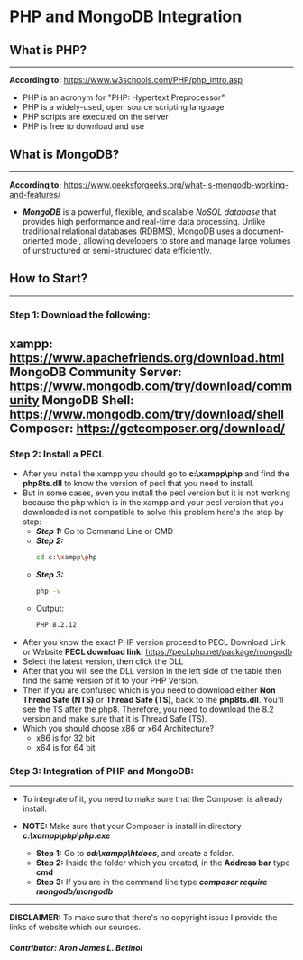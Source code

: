 # PHP and MongoDB Integration

## What is PHP?
---
**According to:** https://www.w3schools.com/PHP/php_intro.asp
- PHP is an acronym for "PHP: Hypertext Preprocessor"
- PHP is a widely-used, open source scripting language
- PHP scripts are executed on the server
- PHP is free to download and use

## What is MongoDB?
---
**According to:** https://www.geeksforgeeks.org/what-is-mongodb-working-and-features/
- ***MongoDB*** is a powerful, flexible, and scalable *NoSQL database* that provides high performance and real-time data processing. Unlike traditional relational databases (RDBMS), MongoDB uses a document-oriented model, allowing developers to store and manage large volumes of unstructured or semi-structured data efficiently.

## How to Start?
---
### Step 1: Download the following:
**xampp:** https://www.apachefriends.org/download.html
**MongoDB Community Server:** https://www.mongodb.com/try/download/community
**MongoDB Shell:** https://www.mongodb.com/try/download/shell
**Composer:** https://getcomposer.org/download/
---
### Step 2: Install a PECL
- After you install the xampp you should go to **c:\xampp\php** and find the **php8ts.dll** to know the version of pecl that you need to install.
- But in some cases, even you install the pecl version but it is not working because the php which is in the xampp and your pecl version that you downloaded is not compatible to solve this problem here's the step by step:
    - ***Step 1:*** Go to Command Line or CMD 
    - ***Step 2:*** 
        ```sh
        cd c:\xampp\php
        ```
    - ***Step 3:*** 
        ```sh
        php -v
        ```
    - Output:
        ```sh
        PHP 8.2.12
        ```
- After you know the exact PHP version proceed to PECL Download Link or Website
**PECL download link:** https://pecl.php.net/package/mongodb
- Select the latest version, then click the DLL
- After that you will see the DLL version in the left side of the table then find the same version of it to your PHP Version.
- Then if you are confused which is you need to download either **Non Thread Safe (NTS)** or **Thread Safe (TS)**, back to the **php8ts.dll**. You'll see the TS after the php8. Therefore, you need to download the 8.2 version and make sure that it is Thread Safe (TS).
- Which you should choose x86 or x64 Architecture?
    - x86 is for 32 bit
    - x64 is for 64 bit

### Step 3: Integration of PHP and MongoDB:
---
- To integrate of it, you need to make sure that the Composer is already install.
- **NOTE:** Make sure that your Composer is install in directory ***c:\xampp\php\php.exe***

    - **Step 1:** Go to ***cd:\xampp\htdocs***, and create a folder.
    - **Step 2:** Inside the folder which you created, in the **Address bar** type **cmd**
    - **Step 3:** If you are in the command line type ***composer require mongodb/mongodb***
&nbsp;
---
**DISCLAIMER:** To make sure that there's no copyright issue I provide the links of website which our sources.
&nbsp;
##### Contributor: Aron James L. Betinol


